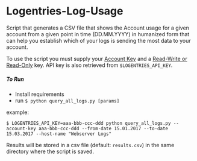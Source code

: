 # Logentries-Log-Usage
Script that generates a CSV file that shows the Account usage for a given account from a given point in time (DD.MM.YYYY) in humanized form that can help you establish which of your logs is sending the most data to your account.

To use the script you must supply your [Account Key](https://docs.logentries.com/docs/accountkey) and a [Read-Write or Read-Only](https://docs.logentries.com/docs/api-keys) key. API key is also retrieved from `$LOGENTRIES_API_KEY`.

##### To Run

- Install requirements
- run `$ python query_all_logs.py [params]`

example:

`$ LOGENTRIES_API_KEY=aaa-bbb-ccc-ddd python query_all_logs.py --account-key aaa-bbb-ccc-ddd --from-date 15.01.2017 --to-date 15.03.2017 --host-name "Webserver Logs"`

Results will be stored in a csv file (default: `results.csv`) in the same directory where the script is saved.
